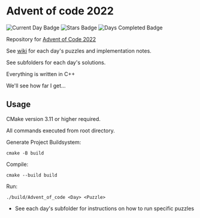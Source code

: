 # Advent of code 2022

![Current Day Badge](https://img.shields.io/badge/day%20📅-4-blue)
![Stars Badge](https://img.shields.io/badge/stars%20⭐-6-yellow)
![Days Completed Badge](https://img.shields.io/badge/days%20completed-3-red)

Repository for [Advent of Code 2022](https://adventofcode.com/)

See [wiki](https://github.com/jio125/Advent-of-code-2022/wiki) for each day's puzzles and implementation notes.

See subfolders for each day's solutions.

Everything is written in C++

We'll see how far I get...

## Usage

CMake version 3.11 or higher required.

All commands executed from root directory.

Generate Project Buildsystem:

`cmake -B build`

Compile:

`cmake --build build`

Run:

`./build/Advent_of_code <Day> <Puzzle>`

- See each day's subfolder for instructions on how to run specific puzzles
